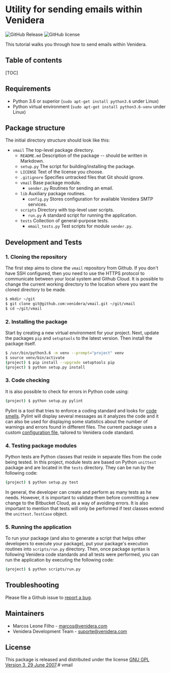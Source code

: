 

# Utility for sending emails within Venidera

![GitHub Release](https://img.shields.io/badge/release-v0.0.2-blue.svg)
![GitHub license](https://img.shields.io/badge/license-Proprietary-yellow.svg)

This tutorial walks you through how to send emails within Venidera.

## Table of contents
[TOC]

## Requirements

* Python 3.6 or superior (`sudo apt-get install python3.6` under Linux)
* Python virtual environment (`sudo apt-get install python3.6-venv` under Linux)

## Package structure

The initial directory structure should look like this:

- `vmail` The top-level package directory.
    -   `README.md`  Description of the package -- should be written in Markdown.
    -   `setup.py` The script for building/installing the package.
    -   `LICENSE` Text of the license you choose.
    -   `.gitignore` Specifies untracked files that Git should ignore.
    -   `vmail` Base package module.
        -   `sender.py`  Routines for sending an email.
    -   `lib` Auxiliary package routines.
        -   `config.py`  Stores configuration for available Venidera SMTP services.
    -   `scripts` Directory with top-level user scripts.
        -   `run.py` A standard script for running the application.
    -   `tests` Collection of general-purpose tests.
        -   `email_tests.py` Test scripts for module `sender.py`.

## Development and Tests

### 1. Cloning the repository
The first step aims to clone the `vmail` repository from Github. If you don't have SSH configured, then you need to use the HTTPS protocol to communicate between your local system and Github Cloud. It is possible to change the current working directory to the location where you want the cloned directory to be made.
```bash
$ mkdir ~/git
$ git clone git@github.com:venidera/vmail.git ~/git/vmail
$ cd ~/git/vmail
```

### 2. Installing the package
 Start by creating a new virtual environment for your project. Next, update the packages `pip` and `setuptools` to the latest version. Then install the package itself.
```bash
$ /usr/bin/python3.6 -m venv --prompt="project" venv
$ source venv/bin/activate
(project) $ pip install --upgrade setuptools pip
(project) $ python setup.py install
```

### 3. Code checking
It is also possible to check for errors in Python code using:
```bash
(project) $ python setup.py pylint
```
Pylint is a tool that tries to enforce a coding standard and looks for  [code smells](https://martinfowler.com/bliki/CodeSmell.html). Pylint will display several messages as it analyzes the code and it can also be used for displaying some statistics about the number of warnings and errors found in different files. The current package uses a custom [configuration file](https://drive.google.com/a/venidera.com/uc?id=1SeUYS-g-MTj-7a_XYwaXZUQpDiQ26JuW), tailored to Venidera code standard.


### 4. Testing package modules
Python tests are Python classes that reside in separate files from the code being tested. In this project, module tests are based on Python `unittest` package and are located in the `tests` directory. They can be run by the following code: 
```bash
(project) $ python setup.py test
```
In general, the developer can create and perform as many tests as he needs. However, it is important to validate them before committing a new change to the Bitbucket Cloud, as a way of avoiding errors. It is also important to mention that tests will only be performed if test classes extend the `unittest.TestCase` object.


### 5. Running the application
To run your package (and also to generate a script that helps other developers to execute your package), put your package's execution routines into `scripts/run.py` directory. Then, once package syntax is following Venidera code standards and all tests were performed, you can run the application by executing the following code:
```bash
(project) $ python scripts/run.py
```

## Troubleshooting

Please file a Github issue to [report a bug](https://github.org/venidera/data-models/issues?status=new&status=open).

## Maintainers

-   Marcos Leone Filho - [marcos@venidera.com](mailto:marcos@venidera.com)
-   Venidera Development Team -  [suporte@venidera.com](mailto:suporte@venidera.com)

## License

This package is released and distributed under the license  [GNU GPL Version 3, 29 June 2007](https://www.gnu.org/licenses/gpl-3.0.html).#   v m a i l  
 
